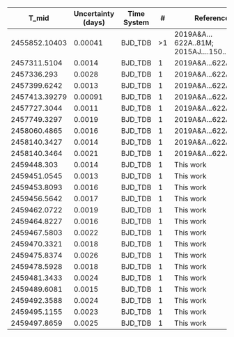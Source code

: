 |T_mid|Uncertainty (days)           |Time System|#                                            |Reference                           |
|-----|-----------------------------|-----------|---------------------------------------------|------------------------------------|
|2455852.10403|0.00041                      |BJD_TDB    |>1                                           |2019A&A…622A..81M; 2015AJ….150..168H|
|2457311.5104|0.0014                       |BJD_TDB    |1                                            |2019A&A...622A..81M                 |
|2457336.293|0.0028                       |BJD_TDB    |1                                            |2019A&A...622A..81M                 |
|2457399.6242|0.0013                       |BJD_TDB    |1                                            |2019A&A...622A..81M                 |
|2457413.39279|0.00091                      |BJD_TDB    |1                                            |2019A&A...622A..81M                 |
|2457727.3044|0.0011                       |BJD_TDB    |1                                            |2019A&A...622A..81M                 |
|2457749.3297|0.0019                       |BJD_TDB    |1                                            |2019A&A...622A..81M                 |
|2458060.4865|0.0016                       |BJD_TDB    |1                                            |2019A&A...622A..81M                 |
|2458140.3427|0.0014                       |BJD_TDB    |1                                            |2019A&A...622A..81M                 |
|2458140.3464|0.0021                       |BJD_TDB    |1                                            |2019A&A...622A..81M                 |
|2459448.303|0.0014                       |BJD_TDB    |1                                            |This work                           |
|2459451.0545|0.0013                       |BJD_TDB    |1                                            |This work                           |
|2459453.8093|0.0016                       |BJD_TDB    |1                                            |This work                           |
|2459456.5642|0.0017                       |BJD_TDB    |1                                            |This work                           |
|2459462.0722|0.0019                       |BJD_TDB    |1                                            |This work                           |
|2459464.8227|0.0016                       |BJD_TDB    |1                                            |This work                           |
|2459467.5803|0.0022                       |BJD_TDB    |1                                            |This work                           |
|2459470.3321|0.0018                       |BJD_TDB    |1                                            |This work                           |
|2459475.8374|0.0026                       |BJD_TDB    |1                                            |This work                           |
|2459478.5928|0.0018                       |BJD_TDB    |1                                            |This work                           |
|2459481.3433|0.0024                       |BJD_TDB    |1                                            |This work                           |
|2459489.6081|0.0015                       |BJD_TDB    |1                                            |This work                           |
|2459492.3588|0.0024                       |BJD_TDB    |1                                            |This work                           |
|2459495.1155|0.0023                       |BJD_TDB    |1                                            |This work                           |
|2459497.8659|0.0025                       |BJD_TDB    |1                                            |This work                           |
